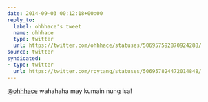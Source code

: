 ```yaml
---
date: 2014-09-03 00:12:18+00:00
reply_to:
  label: ohhhace's tweet
  name: ohhhace
  type: twitter
  url: https://twitter.com/ohhhace/statuses/506957592870924288/
source: twitter
syndicated:
- type: twitter
  url: https://twitter.com/roytang/statuses/506957824472014848/
---
```


[@ohhhace](https://twitter.com/ohhhace/) wahahaha may kumain nung isa!
